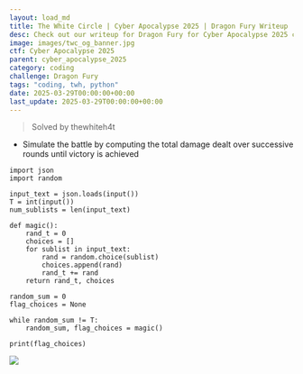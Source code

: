 ```yaml
---
layout: load_md
title: The White Circle | Cyber Apocalypse 2025 | Dragon Fury Writeup
desc: Check out our writeup for Dragon Fury for Cyber Apocalypse 2025 capture the flag competition.
image: images/twc_og_banner.jpg
ctf: Cyber Apocalypse 2025
parent: cyber_apocalypse_2025
category: coding
challenge: Dragon Fury
tags: "coding, twh, python"
date: 2025-03-29T00:00:00+00:00
last_update: 2025-03-29T00:00:00+00:00
---
```




> Solved by thewhiteh4t


- Simulate the battle by computing the total damage dealt over successive rounds until victory is achieved

```
import json
import random

input_text = json.loads(input())
T = int(input())
num_sublists = len(input_text)

def magic():
    rand_t = 0
    choices = []
    for sublist in input_text:
        rand = random.choice(sublist)
        choices.append(rand)
        rand_t += rand
    return rand_t, choices

random_sum = 0
flag_choices = None

while random_sum != T:
    random_sum, flag_choices = magic()

print(flag_choices)
```

![](https://i.imgur.com/2po9B6B.png)

